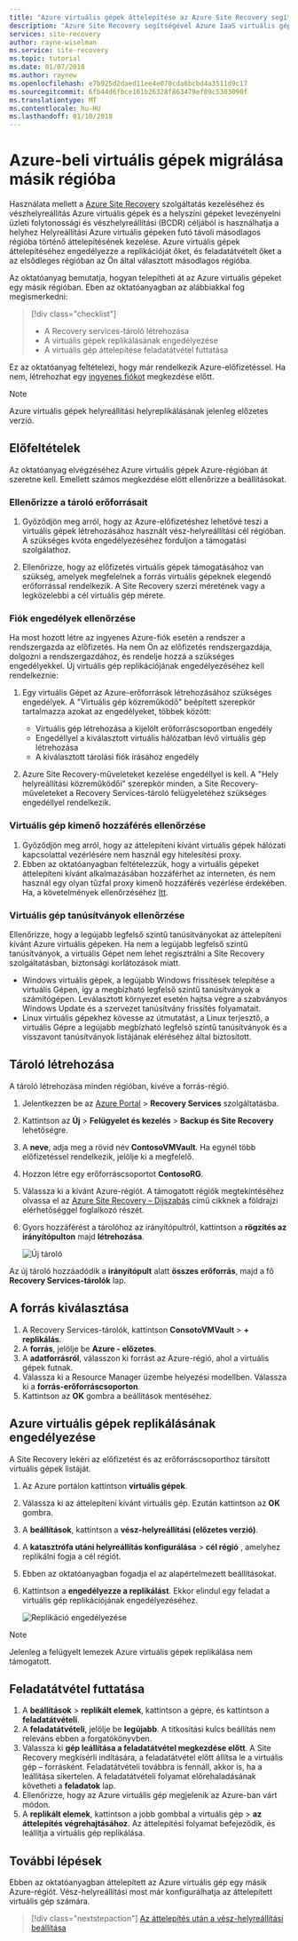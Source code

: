 ```yaml
---
title: "Azure virtuális gépek áttelepítése az Azure Site Recovery segítségével Azure-régiók közötti |} Microsoft Docs"
description: "Azure Site Recovery segítségével Azure IaaS virtuális gépek áttelepítése egy Azure-régió, egy másikra."
services: site-recovery
author: rayne-wiselman
ms.service: site-recovery
ms.topic: tutorial
ms.date: 01/07/2018
ms.author: raynew
ms.openlocfilehash: e7b925d2daed11ee4e070cda6bcbd4a3511d9c17
ms.sourcegitcommit: 6fb44d6fbce161b26328f863479ef09c5303090f
ms.translationtype: MT
ms.contentlocale: hu-HU
ms.lasthandoff: 01/10/2018
---
```

# <a name="migrate-azure-vms-to-another-region"></a>Azure-beli virtuális gépek migrálása másik régióba

Használata mellett a [Azure Site Recovery](site-recovery-overview.md) szolgáltatás kezeléséhez és vészhelyreállítás Azure virtuális gépek és a helyszíni gépeket levezényelni üzleti folytonossági és vészhelyreállítási (BCDR) céljából is használhatja a helyhez Helyreállítási Azure virtuális gépeken futó távoli másodlagos régióba történő áttelepítésének kezelése. Azure virtuális gépek áttelepítéséhez engedélyezze a replikációját őket, és feladatátvételt őket a az elsődleges régióban az Ön által választott másodlagos régióba.

Az oktatóanyag bemutatja, hogyan telepítheti át az Azure virtuális gépeket egy másik régióban. Eben az oktatóanyagban az alábbiakkal fog megismerkedni:

> [!div class="checklist"]
> * A Recovery services-tároló létrehozása
> * A virtuális gépek replikálásának engedélyezése
> * A virtuális gép áttelepítése feladatátvétel futtatása

Ez az oktatóanyag feltételezi, hogy már rendelkezik Azure-előfizetéssel. Ha nem, létrehozhat egy [ingyenes fiókot](https://azure.microsoft.com/pricing/free-trial/) megkezdése előtt.

>[!NOTE]
>
> Azure virtuális gépek helyreállítási helyreplikálásának jelenleg előzetes verzió.



## <a name="prerequisites"></a>Előfeltételek

Az oktatóanyag elvégzéséhez Azure virtuális gépek Azure-régióban át szeretne kell. Emellett számos megkezdése előtt ellenőrizze a beállításokat.


### <a name="verify-target-resources"></a>Ellenőrizze a tároló erőforrásait

1. Győződjön meg arról, hogy az Azure-előfizetéshez lehetővé teszi a virtuális gépek létrehozásához használt vész-helyreállítási cél régióban. A szükséges kvóta engedélyezéséhez forduljon a támogatási szolgálathoz.

2. Ellenőrizze, hogy az előfizetés virtuális gépek támogatásához van szükség, amelyek megfelelnek a forrás virtuális gépeknek elegendő erőforrással rendelkezik. A Site Recovery szerzi méretének vagy a legközelebbi a cél virtuális gép mérete.


### <a name="verify-account-permissions"></a>Fiók engedélyek ellenőrzése

Ha most hozott létre az ingyenes Azure-fiók esetén a rendszer a rendszergazda az előfizetés. Ha nem Ön az előfizetés rendszergazdája, dolgozni a rendszergazdához, és rendelje hozzá a szükséges engedélyekkel. Új virtuális gép replikációjának engedélyezéséhez kell rendelkeznie:

1. Egy virtuális Gépet az Azure-erőforrások létrehozásához szükséges engedélyek. A "Virtuális gép közreműködő" beépített szerepkör tartalmazza azokat az engedélyeket, többek között:
    - Virtuális gép létrehozása a kijelölt erőforráscsoportban engedély
    - Engedéllyel a kiválasztott virtuális hálózatban lévő virtuális gép létrehozása
    - A kiválasztott tárolási fiók írásához engedély

2. Azure Site Recovery-műveleteket kezelése engedéllyel is kell. A "Hely helyreállítási közreműködői" szerepkör minden, a Site Recovery-műveleteket a Recovery Services-tároló felügyeletéhez szükséges engedéllyel rendelkezik.


### <a name="verify-vm-outbound-access"></a>Virtuális gép kimenő hozzáférés ellenőrzése

1. Győződjön meg arról, hogy az áttelepíteni kívánt virtuális gépek hálózati kapcsolattal vezérlésére nem használ egy hitelesítési proxy. 
2. Ebben az oktatóanyagban feltételezzük, hogy a virtuális gépeket áttelepíteni kívánt alkalmazásában hozzáférhet az interneten, és nem használ egy olyan tűzfal proxy kimenő hozzáférés vezérlése érdekében. Ha, a követelmények ellenőrzéséhez [Itt](azure-to-azure-tutorial-enable-replication.md#configure-outbound-network-connectivity).

### <a name="verify-vm-certificates"></a>Virtuális gép tanúsítványok ellenőrzése

Ellenőrizze, hogy a legújabb legfelső szintű tanúsítványokat az áttelepíteni kívánt Azure virtuális gépeken. Ha nem a legújabb legfelső szintű tanúsítványok, a virtuális Gépet nem lehet regisztrálni a Site Recovery szolgáltatásban, biztonsági korlátozások miatt.

- Windows virtuális gépek, a legújabb Windows frissítések telepítése a virtuális Gépen, így a megbízható legfelső szintű tanúsítványok a számítógépen. Leválasztott környezet esetén hajtsa végre a szabványos Windows Update és a szervezet tanúsítvány frissítés folyamatait.
- Linux virtuális gépekhez kövesse az útmutatást, a Linux terjesztő, a virtuális Gépre a legújabb megbízható legfelső szintű tanúsítványok és a visszavont tanúsítványok listájának eléréséhez által biztosított.



## <a name="create-a-vault"></a>Tároló létrehozása

A tároló létrehozása minden régióban, kivéve a forrás-régió.

1. Jelentkezzen be az [Azure Portal](https://portal.azure.com) > **Recovery Services** szolgáltatásba.
2. Kattintson az **Új** > **Felügyelet és kezelés** > **Backup és Site Recovery** lehetőségre.
3. A **neve**, adja meg a rövid név **ContosoVMVault**. Ha egynél több előfizetéssel rendelkezik, jelölje ki a megfelelő.
4. Hozzon létre egy erőforráscsoportot **ContosoRG**.
5. Válassza ki a kívánt Azure-régiót. A támogatott régiók megtekintéséhez olvassa el az [Azure Site Recovery – Díjszabás](https://azure.microsoft.com/pricing/details/site-recovery/) című cikknek a földrajzi elérhetőséggel foglalkozó részét.
6. Gyors hozzáférést a tárolóhoz az irányítópultról, kattintson a **rögzítés az irányítópulton** majd **létrehozása**.

   ![Új tároló](./media/tutorial-migrate-azure-to-azure/azure-to-azure-vault.png)

Az új tároló hozzáadódik a **irányítópult** alatt **összes erőforrás**, majd a fő **Recovery Services-tárolók** lap.






## <a name="select-the-source"></a>A forrás kiválasztása

1. A Recovery Services-tárolók, kattintson **ConsotoVMVault** > **+ replikálás**.
2. A **forrás**, jelölje be **Azure - előzetes**.
3. A **adatforrásról**, válasszon ki forrást az Azure-régió, ahol a virtuális gépek futnak.
4. Válassza ki a Resource Manager üzembe helyezési modellben. Válassza ki a **forrás-erőforráscsoporton**.
5. Kattintson az **OK** gombra a beállítások mentéséhez.


## <a name="enable-replication-for-azure-vms"></a>Azure virtuális gépek replikálásának engedélyezése

A Site Recovery lekéri az előfizetést és az erőforráscsoporthoz társított virtuális gépek listáját.


1. Az Azure portálon kattintson **virtuális gépek**.
2. Válassza ki az áttelepíteni kívánt virtuális gép. Ezután kattintson az **OK** gombra.
3. A **beállítások**, kattintson a **vész-helyreállítási (előzetes verzió)**.
4. A **katasztrófa utáni helyreállítás konfigurálása** > **cél régió** , amelyhez replikálni fogja a cél régiót.
5. Ebben az oktatóanyagban fogadja el az alapértelmezett beállításokat.
6. Kattintson a **engedélyezze a replikálást**. Ekkor elindul egy feladat a virtuális gép replikációjának engedélyezéséhez.

    ![Replikáció engedélyezése](media/tutorial-migrate-azure-to-azure/settings.png)

>[!NOTE]
  >
  > Jelenleg a felügyelt lemezek Azure virtuális gépek replikálása nem támogatott. 

## <a name="run-a-failover"></a>Feladatátvétel futtatása

1. A **beállítások** > **replikált elemek**, kattintson a gépre, és kattintson a **feladatátvételi**.
2. A **feladatátvételi**, jelölje be **legújabb**. A titkosítási kulcs beállítás nem releváns ebben a forgatókönyvben.
3. Válassza ki **gép leállítása a feladatátvétel megkezdése előtt**. A Site Recovery megkísérli indítására, a feladatátvétel előtt állítsa le a virtuális gép – forrásként. Feladatátvételi továbbra is fennáll, akkor is, ha a leállítása sikertelen. A feladatátvételi folyamat előrehaladásának követheti a **feladatok** lap.
4. Ellenőrizze, hogy az Azure virtuális gép megjelenik az Azure-ban várt módon.
5. A **replikált elemek**, kattintson a jobb gombbal a virtuális gép > **az áttelepítés végrehajtásához**. Az áttelepítési folyamat befejeződik, és leállítja a virtuális gép replikálása.



## <a name="next-steps"></a>További lépések

Ebben az oktatóanyagban áttelepített az Azure virtuális gép egy másik Azure-régiót. Vész-helyreállítási most már konfigurálhatja az áttelepített virtuális gép számára.

> [!div class="nextstepaction"]
> [Az áttelepítés után a vész-helyreállítási beállítása](azure-to-azure-quickstart.md)

